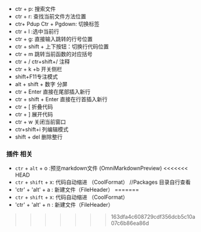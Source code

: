 * ctr + p: 搜索文件
* ctr + r: 查找当前文件方法位置
* ctr+ Pdup Ctr + Pgdown: 切换标签
* ctr + l :选中当前行
* ctr + g: 直接输入跳转的行号位置
* ctr + shift + 上下按钮：切换行代码位置
* ctr + m 跳转当前函数的对应括号
* ctr + / ctr+shift+/ 注释
* ctr + k +b 开关侧栏
* shift+F11专注模式
* alt + shift + 数字 分屏
* ctr + Enter 直接在尾部插入新行
* ctr + shift + Enter 直接在行首插入新行
* ctr + [ 折叠代码
* ctr + ] 展开代码
* ctr + w 关闭当前窗口
* ctr+shift+i 列编辑模式
* shift + del 删除整行


### 插件 相关
* `ctr` + `alt` + o :预览markdown文件 (OmniMarkdownPreview)
<<<<<<< HEAD
* `ctr` + `shift` + x: 代码自动缩进 （CoolFormat） //Packages 目录自行查看
* 'ctr' + 'alt' + a : 新建文件（FileHeader）
=======
* `ctr` + `shift` + x: 代码自动缩进 （CoolFormat）
* 'ctr' + 'alt' + n : 新建文件（FileHeader）
>>>>>>> 163dfa4c608729cdf356dcb5c10a07c6b86ea86d
